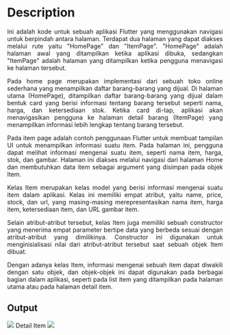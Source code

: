 # Description
<div align="justify">
Ini adalah kode untuk sebuah aplikasi Flutter yang menggunakan navigasi untuk berpindah antara halaman. Terdapat dua halaman yang dapat diakses melalui rute yaitu "HomePage" dan "ItemPage". "HomePage" adalah halaman awal yang ditampilkan ketika aplikasi dibuka, sedangkan "ItemPage" adalah halaman yang ditampilkan ketika pengguna menavigasi ke halaman tersebut.

Pada home page merupakan implementasi dari sebuah toko online sederhana yang menampilkan daftar barang-barang yang dijual. Di halaman utama (HomePage), ditampilkan daftar barang-barang yang dijual dalam bentuk card yang berisi informasi tentang barang tersebut seperti nama, harga, dan ketersediaan stok. Ketika card di-tap, aplikasi akan menavigasikan pengguna ke halaman detail barang (ItemPage) yang menampilkan informasi lebih lengkap tentang barang tersebut.
  
Pada item page adalah contoh penggunaan Flutter untuk membuat tampilan UI untuk menampilkan informasi suatu item. Pada halaman ini, pengguna dapat melihat informasi mengenai suatu item, seperti nama item, harga, stok, dan gambar. Halaman ini diakses melalui navigasi dari halaman Home dan membutuhkan data item sebagai argument yang disimpan pada objek Item.

Kelas Item merupakan kelas model yang berisi informasi mengenai suatu item dalam aplikasi. Kelas ini memiliki empat atribut, yaitu name, price, stock, dan url, yang masing-masing merepresentasikan nama item, harga item, ketersediaan item, dan URL gambar item.

Selain atribut-atribut tersebut, kelas Item juga memiliki sebuah constructor yang menerima empat parameter bertipe data yang berbeda sesuai dengan atribut-atribut yang dimilikinya. Constructor ini digunakan untuk menginisialisasi nilai dari atribut-atribut tersebut saat sebuah objek Item dibuat.

Dengan adanya kelas Item, informasi mengenai sebuah item dapat diwakili dengan satu objek, dan objek-objek ini dapat digunakan pada berbagai bagian dalam aplikasi, seperti pada list item yang ditampilkan pada halaman utama atau pada halaman detail item.
  
## Output
</div>
<img src="Screenshot_2022-11-29-10-10-46-93_94069ddaf0384c676ad650a3c8266e9e.jpg">
Detail Item
<img src="Screenshot_2022-11-29-10-10-49-60_94069ddaf0384c676ad650a3c8266e9e.jpg">
